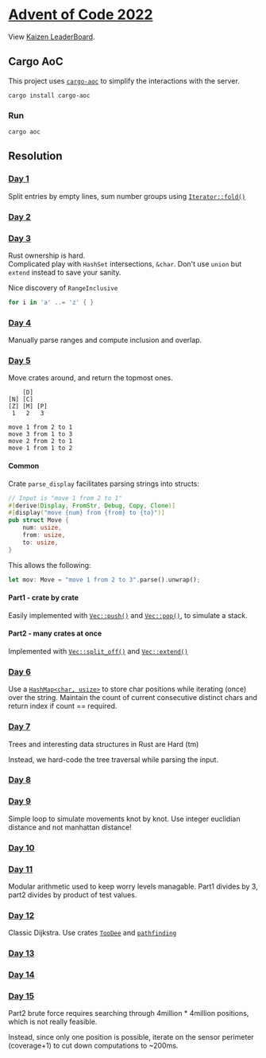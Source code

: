 # [Advent of Code 2022](https://adventofcode.com/2022/)

View [Kaizen LeaderBoard](https://adventofcode.com/2022/leaderboard/private/view/796831).


## Cargo AoC
This project uses [`cargo-aoc`](https://github.com/gobanos/cargo-aoc) to simplify the interactions with the server.

```
cargo install cargo-aoc
```

### Run
```
cargo aoc
```

## Resolution

### [Day 1](https://adventofcode.com/2022/day/1)
Split entries by empty lines, sum number groups using [`Iterator::fold()`](https://doc.rust-lang.org/std/iter/trait.Iterator.html#method.fold)

### [Day 2](https://adventofcode.com/2022/day/2)

### [Day 3](https://adventofcode.com/2022/day/3)
Rust ownership is hard.  
Complicated play with `HashSet` intersections, `&char`. Don't use `union` but `extend` instead to save your sanity.

Nice discovery of `RangeInclusive`
```rust
for i in 'a' ..= 'z' { }
```
### [Day 4](https://adventofcode.com/2022/day/4)
Manually parse ranges and compute inclusion and overlap.

### [Day 5](https://adventofcode.com/2022/day/5)

Move crates around, and return the topmost ones.

```
    [D]    
[N] [C]    
[Z] [M] [P]
 1   2   3 

move 1 from 2 to 1
move 3 from 1 to 3
move 2 from 2 to 1
move 1 from 1 to 2
```

#### Common
Crate `parse_display` facilitates parsing strings into structs:
```rust
// Input is "move 1 from 2 to 1"
#[derive(Display, FromStr, Debug, Copy, Clone)]
#[display("move {num} from {from} to {to}")]
pub struct Move {
    num: usize,
    from: usize,
    to: usize,
}
```

This allows the following:
```rust
let mov: Move = "move 1 from 2 to 3".parse().unwrap();
```


#### Part1 - crate by crate
Easily implemented with [`Vec::push()`](https://doc.rust-lang.org/std/vec/struct.Vec.html#method.push) 
and [`Vec::pop()`](https://doc.rust-lang.org/std/vec/struct.Vec.html#method.pop), to simulate a stack.

#### Part2 - many crates at once
Implemented with [`Vec::split_off()`](https://doc.rust-lang.org/std/vec/struct.Vec.html#method.split_off) 
and [`Vec::extend()`](https://doc.rust-lang.org/std/iter/trait.Extend.html#tymethod.extend)

### [Day 6](https://adventofcode.com/2022/day/6)
Use a [`HashMap<char, usize>`](https://doc.rust-lang.org/std/collections/struct.HashMap.html) to store char positions 
while iterating (once) over the string. Maintain the count of current consecutive distinct chars and return index if count == required.

### [Day 7](https://adventofcode.com/2022/day/7)
Trees and interesting data structures in Rust are Hard (tm)

Instead, we hard-code the tree traversal while parsing the input.

### [Day 8](https://adventofcode.com/2022/day/8)

### [Day 9](https://adventofcode.com/2022/day/9)
Simple loop to simulate movements knot by knot. Use integer euclidian distance and not manhattan distance!

### [Day 10](https://adventofcode.com/2022/day/10)

### [Day 11](https://adventofcode.com/2022/day/11)
Modular arithmetic used to keep worry levels managable. Part1 divides by 3, part2 divides by product of test values.

### [Day 12](https://adventofcode.com/2022/day/12)
Classic Dijkstra. Use crates [`TooDee`](https://docs.rs/toodee/latest/toodee/index.html) and [`pathfinding`](https://docs.rs/pathfinding/latest/pathfinding/index.html)

### [Day 13](https://adventofcode.com/2022/day/13)

### [Day 14](https://adventofcode.com/2022/day/14)

### [Day 15](https://adventofcode.com/2022/day/15)
Part2 brute force requires searching through 4million * 4million positions, which is not really feasible.

Instead, since only one position is possible, iterate on the sensor perimeter (coverage+1) to cut down computations to ~200ms.
